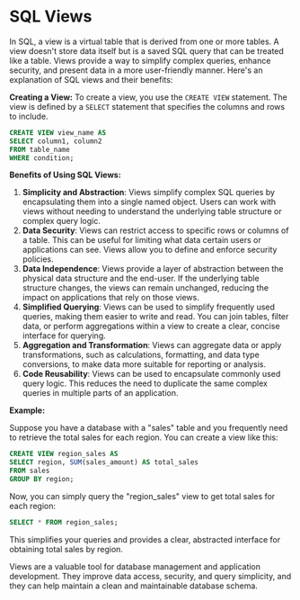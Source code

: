 # SQL Views

In SQL, a view is a virtual table that is derived from one or more tables. A view doesn't store data itself but is a saved SQL query that can be treated like a table. Views provide a way to simplify complex queries, enhance security, and present data in a more user-friendly manner. Here's an explanation of SQL views and their benefits:

**Creating a View:**
To create a view, you use the `CREATE VIEW` statement. The view is defined by a `SELECT` statement that specifies the columns and rows to include.

```sql
CREATE VIEW view_name AS
SELECT column1, column2
FROM table_name
WHERE condition;
```

**Benefits of Using SQL Views:**

1. **Simplicity and Abstraction**: Views simplify complex SQL queries by encapsulating them into a single named object. Users can work with views without needing to understand the underlying table structure or complex query logic.
2. **Data Security**: Views can restrict access to specific rows or columns of a table. This can be useful for limiting what data certain users or applications can see. Views allow you to define and enforce security policies.
3. **Data Independence**: Views provide a layer of abstraction between the physical data structure and the end-user. If the underlying table structure changes, the views can remain unchanged, reducing the impact on applications that rely on those views.
4. **Simplified Querying**: Views can be used to simplify frequently used queries, making them easier to write and read. You can join tables, filter data, or perform aggregations within a view to create a clear, concise interface for querying.
5. **Aggregation and Transformation**: Views can aggregate data or apply transformations, such as calculations, formatting, and data type conversions, to make data more suitable for reporting or analysis.
6. **Code Reusability**: Views can be used to encapsulate commonly used query logic. This reduces the need to duplicate the same complex queries in multiple parts of an application.

**Example:**

Suppose you have a database with a "sales" table and you frequently need to retrieve the total sales for each region. You can create a view like this:

```sql
CREATE VIEW region_sales AS
SELECT region, SUM(sales_amount) AS total_sales
FROM sales
GROUP BY region;
```

Now, you can simply query the "region_sales" view to get total sales for each region:

```sql
SELECT * FROM region_sales;
```

This simplifies your queries and provides a clear, abstracted interface for obtaining total sales by region.

Views are a valuable tool for database management and application development. They improve data access, security, and query simplicity, and they can help maintain a clean and maintainable database schema.
